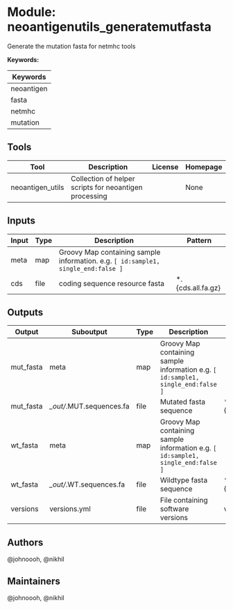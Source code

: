 # Module: neoantigenutils_generatemutfasta

Generate the mutation fasta for netmhc tools

**Keywords:**

| Keywords |
|----------|
| neoantigen |
| fasta |
| netmhc |
| mutation |

## Tools

| Tool | Description | License | Homepage |
|------|-------------|---------|----------|
| neoantigen_utils | Collection of helper scripts for neoantigen processing |  | None |

## Inputs

| Input | Type | Description | Pattern |
|-------|------|-------------|---------|
| meta | map | Groovy Map containing sample information. e.g. `[ id:sample1, single_end:false ]`  |  |
| cds | file | coding sequence resource fasta | *.{cds.all.fa.gz} |

## Outputs

| Output | Suboutput | Type | Description | Pattern |
|--------|-----------|------|-------------|---------|
| mut_fasta | meta | map | Groovy Map containing sample information e.g. `[ id:sample1, single_end:false ]`  |  |
| mut_fasta | *_out/*.MUT.sequences.fa | file | Mutated fasta sequence | *.{MUT.sequences.fa} |
| wt_fasta | meta | map | Groovy Map containing sample information e.g. `[ id:sample1, single_end:false ]`  |  |
| wt_fasta | *_out/*.WT.sequences.fa | file | Wildtype fasta sequence | *.{WT.sequences.fa} |
| versions | versions.yml | file | File containing software versions | versions.yml |

## Authors

@johnoooh, @nikhil

## Maintainers

@johnoooh, @nikhil

